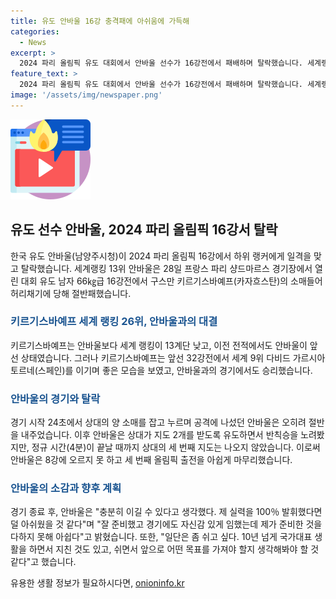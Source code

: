 ```yaml
---
title: 유도 안바울 16강 충격패에 아쉬움에 가득해
categories:
  - News
excerpt: >
  2024 파리 올림픽 유도 대회에서 안바울 선수가 16강전에서 패배하며 탈락했습니다. 세계랭킹 13위였던 안바울은 하위 랭커에게 절반패한 결과를 낳았는데, 상대는 전적에서도 안바울을 앞섰습니다. 안바울은 경기 후 충분히 이길 수 있다고 생각했다. 100% 실력을 발휘하지 못한 것이 아쉽다고 했으며, 잠시 쉬고 미래 목표를 고민 중이라고 밝혔습니다.
feature_text: >
  2024 파리 올림픽 유도 대회에서 안바울 선수가 16강전에서 패배하며 탈락했습니다. 세계랭킹 13위였던 안바울은 하위 랭커에게 절반패한 결과를 낳았는데, 상대는 전적에서도 안바울을 앞섰습니다. 안바울은 경기 후 충분히 이길 수 있다고 생각했다. 100% 실력을 발휘하지 못한 것이 아쉽다고 했으며, 잠시 쉬고 미래 목표를 고민 중이라고 밝혔습니다.
image: '/assets/img/newspaper.png'
---
```


<p><img src="/assets/img/news.png" alt="rentncar 속보" /></p>

<h2 data-ke-size="size26">유도 선수 안바울, 2024 파리 올림픽 16강서 탈락</h2>

<p data-ke-size="size16">한국 유도 안바울(남양주시청)이 2024 파리 올림픽 16강에서 하위 랭커에게 일격을 맞고 탈락했습니다. 세계랭킹 13위 안바울은 28일 프랑스 파리 샹드마르스 경기장에서 열린 대회 유도 남자 66㎏급 16강전에서 구스만 키르기스바예프(카자흐스탄)의 소매들어허리채기에 당해 절반패했습니다.</p>

<h3><span style="color: #1a5490;">키르기스바예프 세계 랭킹 26위, 안바울과의 대결</span></h3>

<p data-ke-size="size16">키르기스바예프는 안바울보다 세계 랭킹이 13계단 낮고, 이전 전적에서도 안바울이 앞선 상태였습니다. 그러나 키르기스바예프는 앞선 32강전에서 세계 9위 다비드 가르시아 토르네(스페인)를 이기며 좋은 모습을 보였고, 안바울과의 경기에서도 승리했습니다.</p>

<h3><span style="color: #1a5490;">안바울의 경기와 탈락</span></h3>

<p data-ke-size="size16">경기 시작 24초에서 상대의 양 소매를 잡고 누르며 공격에 나섰던 안바울은 오히려 절반을 내주었습니다. 이후 안바울은 상대가 지도 2개를 받도록 유도하면서 반칙승을 노려봤지만, 정규 시간(4분)이 끝날 때까지 상대의 세 번째 지도는 나오지 않았습니다. 이로써 안바울은 8강에 오르지 못 하고 세 번째 올림픽 출전을 아쉽게 마무리했습니다.</p>

<h3><span style="color: #1a5490;">안바울의 소감과 향후 계획</span></h3>

<p data-ke-size="size16">경기 종료 후, 안바울은 "충분히 이길 수 있다고 생각했다. 제 실력을 100％ 발휘했다면 덜 아쉬웠을 것 같다"며 "잘 준비했고 경기에도 자신감 있게 임했는데 제가 준비한 것을 다하지 못해 아쉽다"고 밝혔습니다. 또한, "일단은 좀 쉬고 싶다. 10년 넘게 국가대표 생활을 하면서 지친 것도 있고, 쉬면서 앞으로 어떤 목표를 가져야 할지 생각해봐야 할 것 같다"고 했습니다.</p>
유용한 생활 정보가 필요하시다면, <a href="https://onioninfo.kr" rel="dofollow">onioninfo.kr</a>


